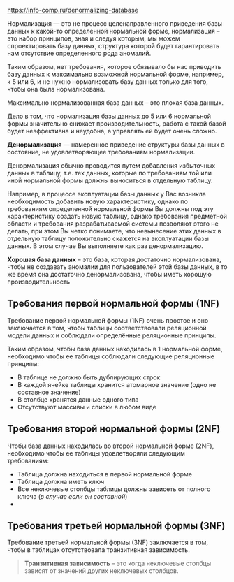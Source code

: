 https://info-comp.ru/denormalizing-database

Нормализация — это не процесс целенаправленного приведения базы данных к какой-то определенной нормальной форме, нормализация – это набор принципов, зная и следуя которым, мы можем спроектировать базу данных, структура которой будет гарантировать нам отсутствие определенного рода аномалий.

Таким образом, нет требования, которое обязывало бы нас приводить базу данных к максимально возможной нормальной форме, например, к 5 или 6, и не нужно нормализовать базу данных только для того, чтобы она была нормализована.

Максимально нормализованная база данных – это плохая база данных.

Дело в том, что нормализация базы данных до 5 или 6 нормальной формы значительно снижает производительность, работа с такой базой будет неэффективна и неудобна, а управлять ей будет очень сложно.


**Денормализация** — намеренное приведение структуры базы данных в состояние, не удовлетворяющее требованиям нормализации.

Денормализация обычно проводится путем добавления избыточных данных в таблицу, т.е. тех данных, которые по требованиям той или иной нормальной формы должны выноситься в отдельную таблицу.

Например, в процессе эксплуатации базы данных у Вас возникла необходимость добавить новую характеристику, однако по требованиям определенной нормальной формы Вы должны под эту характеристику создать новую таблицу, однако требования предметной области и требования разрабатываемой системы позволяют этого не делать, при этом Вы четко понимаете, что невынесение этих данных в отдельную таблицу положительно скажется на эксплуатации базы данных. В этом случае Вы выполняете как раз денормализацию.

**Хорошая база данных** – это база, которая достаточно нормализована, чтобы не создавать аномалии для пользователей этой базы данных, в то же время она достаточно денормализована, чтобы иметь хорошую производительность


## Требования первой нормальной формы (1NF)

Требование первой нормальной формы (1NF) очень простое и оно заключается в том, чтобы таблицы соответствовали реляционной модели данных и соблюдали определённые реляционные принципы.

Таким образом, чтобы база данных находилась в 1 нормальной форме, необходимо чтобы ее таблицы соблюдали следующие реляционные принципы:

-   В таблице не должно быть дублирующих строк
-   В каждой ячейке таблицы хранится атомарное значение (одно не составное значение)
-   В столбце хранятся данные одного типа
-   Отсутствуют массивы и списки в любом виде

## Требования второй нормальной формы (2NF)

Чтобы база данных находилась во второй нормальной форме (2NF), необходимо чтобы ее таблицы удовлетворяли следующим требованиям:

-   Таблица должна находиться в первой нормальной форме
-   Таблица должна иметь ключ
-   Все неключевые столбцы таблицы должны зависеть от полного ключа (_в случае если он составной_)
- 
## Требования третьей нормальной формы (3NF)

Требование третьей нормальной формы (3NF) заключается в том, чтобы в таблицах отсутствовала транзитивная зависимость.

> **Транзитивная зависимость** – это когда неключевые столбцы зависят от значений других неключевых столбцов.